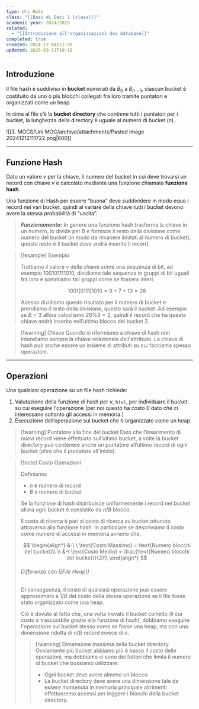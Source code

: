 ```yaml
---
type: Uni Note
class: "[[Basi di Dati 1 (class)]]"
academic year: 2024/2025
related:
  - "[[Introduzione all'organizzazioni dei database]]"
completed: true
created: 2024-12-04T11:50
updated: 2025-03-11T10:18
---
```

## Introduzione

Il file hash è suddiviso in **bucket** numerati da $B_{0}$ a $B_{n-1}$, ciascun bucket è costituito da uno o più blocchi collegati fra loro tramite puntatori e organizzati come un heap. 

In cima al file c’è la **bucket directory** che contiene tutti i puntatori per i bucket, la lunghezza della directory è uguale al numero di bucket ($n$).

![[3. MOCS/Uni MOC/archive/attachments/Pasted image 20241212111722.png|600]]



---
## Funzione Hash

Dato un valore _v_ per la chiave, il numero del bucket in cui deve trovarsi un record con chiave _v_ è calcolato mediante una funzione chiamata **funzione hash**.

Una funzione di Hash per essere “buona” deve suddividere in modo equo i record nei vari bucket, quindi al variare della chiave tutti i bucket devono avere la stessa probabilità di “uscita”.

>***Funzionamento:*** In genere una funzione hash trasforma la chiave in un numero, lo divide per B e fornisce il resto della divisione come numero del bucket (in modo da rimanere limitati al numero di bucket), questo resto è il bucket dove andrà inserito il record.

>[!example] Esempio
>
>Trattiamo il valore _v_ della chiave come una sequenza di bit, ad esempio $100101111010$, dividiamo tale sequenza in gruppi di bit uguali fra loro e sommiamo tali gruppi come se fossero interi:
>
>$$
>1001|0111|1010 = 9 + 7 + 10 =26
>$$
>
>Adesso dividiamo questo risultato per il numero di bucket e prendiamo il resto della divisione, questo sarà il bucket. Ad esempio se $B=3$ allora calcoliamo $26\%3=2$, quindi il record che ha questa chiave andrà inserito nell’ultimo blocco del bucket 2.

>[!warning] Chiave
>Quando ci rifermiamo a chiave di hash non intendiamo sempre la chiave relazionale dell'attributo. La chiave di hash può anche essere un insieme di attributi su cui facciamo spesso operazioni.

---
## Operazioni

Una qualsiasi operazione su un file hash richiede:

1. Valutazione della funzione di hash per _v_, `h(v)`, per individuare il bucket su cui eseguire l'operazione (per noi questo ha costo 0 dato che ci interessano soltanto gli accessi in memoria.)
2. Esecuzione dell’operazione sul bucket che è organizzato come un heap.

>[!warning] Puntatore alla fine del bucket
>Dato che l’inserimento di nuovi record viene effettuato sull’ultimo bucket, a volte la bucket directory può contenere anche un puntatore all’ultimo record di ogni bucket (oltre che il puntatore all'inizio).

>[!note] Costo Operazioni
>
>Definiamo:
>- $n$ è numero di record
>- $B$ è numero di bucket
>  
>Se la funzione di hash distribuisce uniformemente i record nei bucket allora ogni bucket è consistito da $n/B$ blocco.
>
>Il costo di ricerca è pari al costo di ricerca su bucket ottunuto attraverso alla funzione hash. In particolare se descriviamo il costo come numero di accessi in memoria avremo che:
>
>$$
>\begin{align*}
>&-\ \ \text{Costo Massimo} = \text{Numero blocchi del bucket}\\ \\
>&-\ \text{Costo Medio} = \frac{\text{Numero blocchi del bucket}}{2}\\
>\end{align*}
>$$
>
>###### Differenza con [[File Heap]]
>
>Di conseguenza, il costo di qualsiasi operazione può essere approssimato a $1/B$ del costo della stessa operazione se il file fosse stato organizzato come una heap.
>
>Ciò è dovuto al fatto che, una volta trovato il bucket corretto (il cui costo è trascurabile grazie alla funzione di hash), dobbiamo eseguire l'operazione sul bucket stesso come se fosse una heap, ma con una dimensione ridotta di $n/B$ record invece di $n$.
>
>>[!warning] Dimensione massima della bucket directory
>>Ovviamente più bucket abbiamo più è basso il costo delle operazioni, ma dobbiamo ci sono dei fattori che limita il numero di bucket che possiamo utilizzare:
>>- Ogni bucket deve avere almeno un blocco.
>>- La bucket directory deve avere una dimensione tale da essere mantenuta in memoria principale altrimenti effettueremo accessi per leggere i blocchi della bucket directory.

